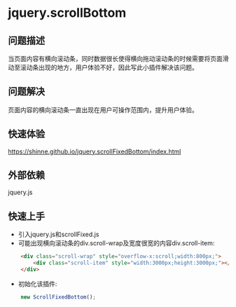 # jquery.scrollBottom
## 问题描述
当页面内容有横向滚动条，同时数据很长使得横向拖动滚动条的时候需要将页面滑动至滚动条出现的地方，用户体验不好，因此写此小插件解决该问题。

## 问题解决
页面内容的横向滚动条一直出现在用户可操作范围内，提升用户体验。

## 快速体验
https://shinne.github.io/jquery.scrollFixedBottom/index.html

## 外部依赖
jquery.js

## 快速上手
* 引入jquery.js和scrollFixed.js
* 可能出现横向滚动条的div.scroll-wrap及宽度很宽的内容div.scroll-item:
~~~html
    <div class="scroll-wrap" style="overflow-x:scroll;width:800px;">
        <div class="scroll-item" style="width:3000px;height:3000px;"></div>
    </div>
~~~
* 初始化该插件:
~~~javascript
    new ScrollFixedBottom();
~~~



